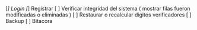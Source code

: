 [*] Login
[*] Registrar
[ ] Verificar integridad del sistema ( mostrar filas fueron modificadas o eliminadas )
[ ] Restaurar o recalcular digitos verificadores
[ ] Backup
[ ] Bitacora